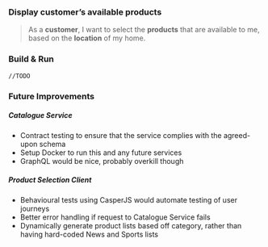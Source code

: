 
###  Display customer’s available products
> As a **customer**, I want to select the **products** that are available to me, based on the **location** of my home.

### Build & Run
`//TODO`

### Future Improvements
##### Catalogue Service
- Contract testing to ensure that the service complies with the agreed-upon schema
- Setup Docker to run this and any future services
- GraphQL would be nice, probably overkill though

##### Product Selection Client
- Behavioural tests using CasperJS would automate testing of user journeys
- Better error handling if request to Catalogue Service fails
- Dynamically generate product lists based off category, rather than having hard-coded News and Sports lists
